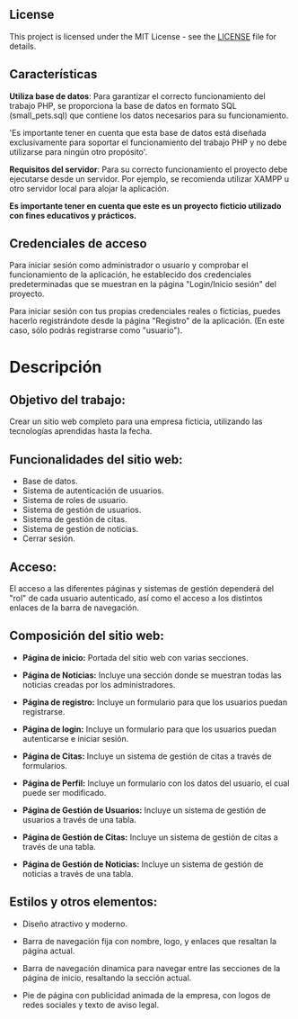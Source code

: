 ## License

This project is licensed under the MIT License - see the [LICENSE](LICENSE) file for details.

## Características

**Utiliza base de datos**: Para garantizar el correcto funcionamiento del trabajo PHP, se proporciona la base de datos en formato SQL (small_pets.sql) que contiene los datos necesarios para su funcionamiento.

'Es importante tener en cuenta que esta base de datos está diseñada exclusivamente para soportar el funcionamiento del trabajo PHP y no debe utilizarse para ningún otro propósito'.

**Requisitos del servidor**: Para su correcto funcionamiento el proyecto debe ejecutarse desde un servidor. Por ejemplo, se recomienda utilizar XAMPP u otro servidor local para alojar la aplicación.

**Es importante tener en cuenta que este es un proyecto ficticio utilizado con fines educativos y prácticos.**

## Credenciales de acceso

Para iniciar sesión como administrador o usuario y comprobar el funcionamiento de la aplicación, he establecido dos credenciales predeterminadas que se muestran en la página "Login/Inicio sesión" del proyecto.

Para iniciar sesión con tus propias credenciales reales o ficticias, puedes hacerlo registrándote desde la página "Registro" de la aplicación. (En este caso, sólo podrás registrarse como "usuario").


# Descripción

## Objetivo del trabajo:

Crear un sitio web completo para una empresa ficticia, utilizando las tecnologías aprendidas hasta la fecha.

## Funcionalidades del sitio web:

- Base de datos.
- Sistema de autenticación de usuarios.
- Sistema de roles de usuario.
- Sistema de gestión de usuarios.
- Sistema de gestión de citas.
- Sistema de gestión de noticias.
- Cerrar sesión.

## Acceso:

El acceso a las diferentes páginas y sistemas de gestión dependerá del "rol" de cada usuario autenticado, así como el acceso a los distintos enlaces de la barra de navegación.

## Composición del sitio web:

- **Página de inicio:** Portada del sitio web con varias secciones.

- **Página de Noticias:** Incluye una sección donde se muestran todas las noticias creadas por los administradores.

- **Página de registro:** Incluye un formulario para que los usuarios puedan registrarse.

- **Página de login:** Incluye un formulario para que los usuarios puedan autenticarse e iniciar sesión.

- **Página de Citas:** Incluye un sistema de gestión de citas a través de formularios.

- **Página de Perfil:** Incluye un formulario con los datos del usuario, el cual puede ser modificado.

- **Página de Gestión de Usuarios:** Incluye un sistema de gestión de usuarios a través de una tabla.

- **Página de Gestión de Citas:** Incluye un sistema de gestión de citas a través de una tabla.

- **Página de Gestión de Noticias:** Incluye un sistema de gestión de noticias a través de una tabla.

## Estilos y otros elementos:

- Diseño atractivo y moderno.

- Barra de navegación fija con nombre, logo, y enlaces que resaltan la página actual.

- Barra de navegación dinamica para navegar entre las secciones de la página de inicio, resaltando la sección actual.

- Pie de página con publicidad animada de la empresa, con logos de redes sociales y texto de aviso legal.